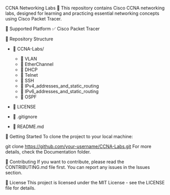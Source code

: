 CCNA Networking Labs 🚀
This repository contains Cisco CCNA networking labs, designed for learning and practicing essential networking concepts using Cisco Packet Tracer.

🔹 Supported Platform
✅ Cisco Packet Tracer

📂 Repository Structure


- 📂 CCNA-Labs/
  - 📁 VLAN
  - 📁 EtherChannel
  - 📁 DHCP
  - 📁 Telnet
  - 📁 SSH
  - 📁 IPv4_addresses_and_static_routing
  - 📁 IPv6_addresses_and_static_routing
  - 📁 OSPF

- 📜 LICENSE
- 📄 .gitignore
- 📄 README.md



🚀 Getting Started
To clone the project to your local machine:

git clone https://github.com/your-username/CCNA-Labs.git
For more details, check the Documentation folder.

📌 Contributing
If you want to contribute, please read the CONTRIBUTING.md file first. You can report any issues in the Issues section.

📜 License
This project is licensed under the MIT License - see the LICENSE file for details.
